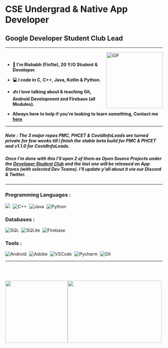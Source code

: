 
# CSE Undergrad & Native App Developer
## Google Developer Student Club Lead
<!--#### [Join our Developer Student Club](https://gdsc.community.dev/pillai-hoc-college-of-engineering-and-technology/) where we'll together learn App Development, Web Development & DevOps with bi-weekly Workshops, Hackathons, Winter of Code (Nov-Jan '21) & Summer of Code (Feb-May '22) and as well regularly Contributing to Open Source Projects here on GitHub (I'll be taking sessions & teaching Git & GitHub from the very fundamental basics to advance). Learn more about Developer Student Clubs [here.](https://developers.google.com/community/dsc/)-->
---
<img align="right" height='180px' alt="GIF" src="https://media1.tenor.com/images/104f3a788e614cb7ecf468d09eff1d1a/tenor.gif" />

</br>

- **🔢 I'm Rishabh (Fin1te), 20 Y/O Student & Developer.**
- **💻 I code in C, C++, Java, Kotlin & Python.**
- **✍ I love talking about & teaching Git, Android Development and Firebase (all Modules).**

- **Always here to help if you're looking to learn something, Contact me [here](https://linktr.ee/fin1te)** 
<!--
- **⚙ C | C++ | Java | Android Studio | Git |**
- **⚙ Photoshop | AfterEffect | Autocad | Lightroom |**
- **⚙ Sketchup Pro | Lightroom | VSCode | Eclipse |**
- **🔰 | QA Manual Testing |**
-->
---
##### Note : The 3 major repos PMC, PHCET & CovidInfoLeads are turned private for few weeks till i finish the stable beta build for PMC & PHCET and v1.1.0 for CovidInfoLeads.
##### Once I'm done with this I'll open 2 of them as Open Source Projects under the [Developer Student Club](https://github.com/dsc-phcet) and the last one will be released on App Stores (with selected Dev Teams). I'll update y'all about it via our Discord & Twitter. 
---


### Programming Languages :

  ![](https://img.shields.io/badge/c-%2300599C.svg?&style=for-the-badge&logo=c&logoColor=white)&nbsp;
  ![C++](https://img.shields.io/badge/c++-%2300599C.svg?&style=for-the-badge&logo=c%2B%2B&ogoColor=white)&nbsp;
  ![Java](https://img.shields.io/badge/java-%23ED8B00.svg?&style=for-the-badge&logo=java&logoColor=white)&nbsp;
  ![Python](https://img.shields.io/badge/python-%2314354C.svg?&style=for-the-badge&logo=python&logoColor=white)&nbsp;

### Databases :

  ![SQL](https://img.shields.io/badge/sql-%2300f.svg?&style=for-the-badge&logo=mysql&logoColor=white)&nbsp;
  ![SQLite](https://img.shields.io/badge/sqlite-%2307405e.svg?&style=for-the-badge&logo=sqlite&logoColor=white)&nbsp;
  ![Firebase](https://img.shields.io/badge/firebase-%23039BE5.svg?&style=for-the-badge&logo=firebase)&nbsp;
  

### Tools :

  ![Android](https://img.shields.io/badge/Android_Studio-3DDC84?style=for-the-badge&logo=android&logoColor=white)&nbsp;
  ![Adobe](https://img.shields.io/badge/adobe-%23FF0000.svg?&style=for-the-badge&logo=adobe&logoColor=white)&nbsp;
  ![VSCode](https://img.shields.io/badge/VSCode-0078d7.svg?&style=for-the-badge&logo=visual-studio-code&logoColor=white)&nbsp;
  ![Pycharm](https://img.shields.io/badge/PyCharm-000000.svg?&style=for-the-badge&logo=PyCharm&logoColor=white)&nbsp;
  ![Git](https://img.shields.io/badge/git-%23F05033.svg?&style=for-the-badge&logo=git&logoColor=white)&nbsp;
  
  
---

<div id="just-line-break"></div>
<br/>
<div id="line-break-and-tab"></div>
<div id="just-line-break2"></div>
<br/>
<div id="line-break-and-tab2"></div>




<img height='200px' src="https://github-readme-stats.vercel.app/api?username=fin1te&count_private=true&show_icons=true&theme=radical"><img height='200px' width='300px' align="right | center" src="https://github-readme-stats.vercel.app/api/top-langs/?username=fin1te&show_icons=true&theme=radical">

